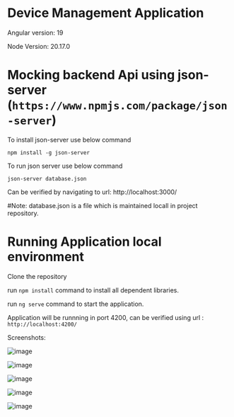 # Device Management Application
Angular version: 19

Node Version: 20.17.0

# Mocking backend Api using json-server (`https://www.npmjs.com/package/json-server`)
To install json-server use below command

  `npm install -g json-server`

To run json server use below command

  `json-server database.json`

Can be verified by navigating to url: http://localhost:3000/

#Note: database.json is a file which is maintained locall in project repository.


# Running Application local environment
Clone the repository

run `npm install` command to install all dependent libraries.

run `ng serve` command to start the application.

Application will be runnning in port 4200, can be verified using url : `http://localhost:4200/` 


Screenshots:

![image](https://github.com/user-attachments/assets/f50cd4bd-1df6-4756-bd5e-a41289bf1869)

![image](https://github.com/user-attachments/assets/f53f2b4f-3fe5-42c4-a36d-867e77f3a115)

![image](https://github.com/user-attachments/assets/1798ed4e-73e6-41c5-9309-5a7bc358842f)

![image](https://github.com/user-attachments/assets/e447b3a7-a7c1-45d2-85b9-ab7babbb56ff)

![image](https://github.com/user-attachments/assets/6eab6293-22b5-4301-8535-5721ca066017)




